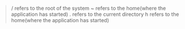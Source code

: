 > / refers to the root of the system
> ~ refers to the home(where the application has started)
> . refers to the current directory
> h  refers to the home(where the application has started)